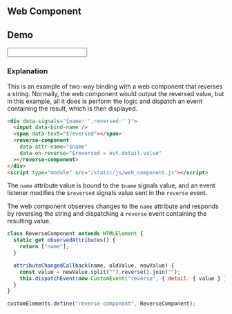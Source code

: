 ## Web Component

## Demo

<div data-signals="{name:'',reversed:''}" class="flex flex-col gap-4">
    <input data-bind-name class="flex items-center input input-bordered" />
    <div class="h-16 alert">
        <span data-text="$reversed"></span>
    </div>
    <reverse-component data-attr-name="$name" data-on-reverse="$reversed = evt.detail.value"></reverse-component>
    <script type="module" src="/static/js/web_component.js"></script>
</div>

### Explanation

This is an example of two-way binding with a web component that reverses a string. Normally, the web component would output the reversed value, but in this example, all it does is perform the logic and dispatch an event containing the result, which is then displayed.

```html
<div data-signals="{name:'',reversed:''}">
  <input data-bind-name />
  <span data-text="$reversed"></span>
  <reverse-component
    data-attr-name="$name"
    data-on-reverse="$reversed = evt.detail.value"
  ></reverse-component>
</div>
<script type="module" src="/static/js/web_component.js"></script>
```

The `name` attribute value is bound to the `$name` signals value, and an event listener modifies the `$reversed` signals value sent in the `reverse` event.

The web component observes changes to the `name` attribute and responds by reversing the string and dispatching a `reverse` event containing the resulting value.

```js
class ReverseComponent extends HTMLElement {
  static get observedAttributes() {
    return ["name"];
  }

  attributeChangedCallback(name, oldValue, newValue) {
    const value = newValue.split("").reverse().join("");
    this.dispatchEvent(new CustomEvent("reverse", { detail: { value } }));
  }
}

customElements.define("reverse-component", ReverseComponent);
```
